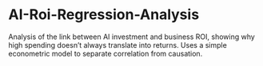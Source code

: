 # AI-Roi-Regression-Analysis
Analysis of the link between AI investment and business ROI, showing why high spending doesn’t always translate into returns. Uses a simple econometric model to separate correlation from causation.
